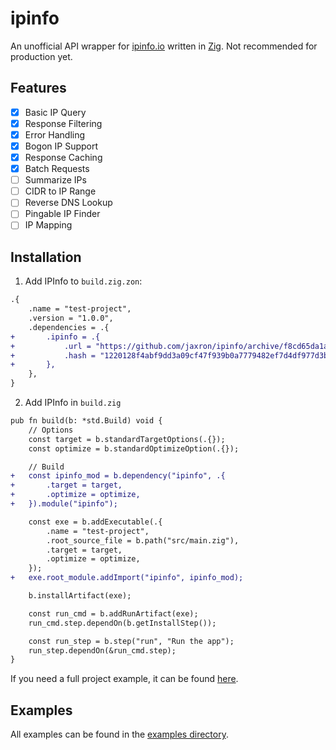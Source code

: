 # ipinfo

An unofficial API wrapper for [ipinfo.io](https://ipinfo.io) written in [Zig](https://ziglang.org/). Not recommended for production yet.

## Features

- [X] Basic IP Query
- [X] Response Filtering
- [X] Error Handling
- [X] Bogon IP Support
- [X] Response Caching
- [X] Batch Requests
- [ ] Summarize IPs
- [ ] CIDR to IP Range
- [ ] Reverse DNS Lookup
- [ ] Pingable IP Finder
- [ ] IP Mapping

## Installation

1. Add IPInfo to `build.zig.zon`:

```diff
.{
    .name = "test-project",
    .version = "1.0.0",
    .dependencies = .{
+       .ipinfo = .{
+           .url = "https://github.com/jaxron/ipinfo/archive/f8cd65da1a2c089d338dfcefc6cede2df9d577f3.tar.gz",
+           .hash = "1220128f4abf9dd3a09cf47f939b0a7779482ef7d4df977d3b9610b94c0728cb4e77",
+       },
    },
}
```

2. Add IPInfo in `build.zig`

```diff
pub fn build(b: *std.Build) void {
    // Options
    const target = b.standardTargetOptions(.{});
    const optimize = b.standardOptimizeOption(.{});

    // Build
+   const ipinfo_mod = b.dependency("ipinfo", .{
+       .target = target,
+       .optimize = optimize,
+   }).module("ipinfo");

    const exe = b.addExecutable(.{
        .name = "test-project",
        .root_source_file = b.path("src/main.zig"),
        .target = target,
        .optimize = optimize,
    });
+   exe.root_module.addImport("ipinfo", ipinfo_mod);

    b.installArtifact(exe);

    const run_cmd = b.addRunArtifact(exe);
    run_cmd.step.dependOn(b.getInstallStep());

    const run_step = b.step("run", "Run the app");
    run_step.dependOn(&run_cmd.step);
}
```

If you need a full project example, it can be found [here](https://github.com/jaxron/test-project/tree/ipinfo).

## Examples

All examples can be found in the [examples directory](https://github.com/jaxron/ipinfo/tree/master/examples).